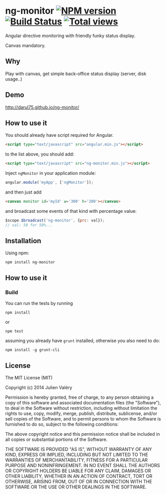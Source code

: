 ng-monitor [![NPM version](https://badge.fury.io/js/ng-monitor.png)](http://badge.fury.io/js/ng-monitor) [![Build Status](https://travis-ci.org/darul75/ng-monitor.png?branch=master)](https://travis-ci.org/darul75/ng-monitor) [![Total views](https://sourcegraph.com/api/repos/github.com/darul75/ng-monitor/counters/views.png)](https://sourcegraph.com/github.com/darul75/ng-monitor)
=====================

Angular directive monitoring with friendly funky status display.

Canvas mandatory.

Why
------------

Play with canvas, get simple back-office status display (server, disk usage..)

Demo
------------
http://darul75.github.io/ng-monitor/

How to use it
-------------

You should already have script required for Angular.

```html
<script type="text/javascript" src="angular.min.js"></script>
```

to the list above, you should add:

```html
<script type="text/javascript" src="ng-monitor.min.js"></script>
```

Inject `ngMonitor` in your application module:

```javascript
angular.module('myApp', ['ngMonitor']);
```

and then just add 

```html
<canvas monitor id='myId' w='300' h='200'></canvas>
```

and broadcast some events of that kind with percentage value:

```javascript
$scope.$broadcast('ng-monitor', {prc: val});
// val: 50 for 50%...

```

Installation
------------

Using npm:

```
npm install ng-monitor
```

How to use it
-------------

### Build

You can run the tests by running

```
npm install
```
or
```
npm test
```

assuming you already have `grunt` installed, otherwise you also need to do:

```
npm install -g grunt-cli
```

## License

The MIT License (MIT)

Copyright (c) 2014 Julien Valéry

Permission is hereby granted, free of charge, to any person obtaining a copy
of this software and associated documentation files (the "Software"), to deal
in the Software without restriction, including without limitation the rights
to use, copy, modify, merge, publish, distribute, sublicense, and/or sell
copies of the Software, and to permit persons to whom the Software is
furnished to do so, subject to the following conditions:

The above copyright notice and this permission notice shall be included in
all copies or substantial portions of the Software.

THE SOFTWARE IS PROVIDED "AS IS", WITHOUT WARRANTY OF ANY KIND, EXPRESS OR
IMPLIED, INCLUDING BUT NOT LIMITED TO THE WARRANTIES OF MERCHANTABILITY,
FITNESS FOR A PARTICULAR PURPOSE AND NONINFRINGEMENT. IN NO EVENT SHALL THE
AUTHORS OR COPYRIGHT HOLDERS BE LIABLE FOR ANY CLAIM, DAMAGES OR OTHER
LIABILITY, WHETHER IN AN ACTION OF CONTRACT, TORT OR OTHERWISE, ARISING FROM,
OUT OF OR IN CONNECTION WITH THE SOFTWARE OR THE USE OR OTHER DEALINGS IN
THE SOFTWARE.




